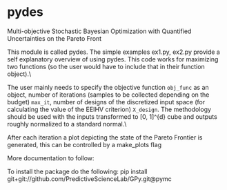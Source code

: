 # pydes
Multi-objective Stochastic Bayesian Optimization with Quantified Uncertainties on the Pareto Front

This module is called pydes. 
The simple examples ex1.py, ex2.py provide a self explanatory overview of using pydes.
This code works for maximizing two functions (so the user would have to include that in their function object).\\

The user mainly needs to specify the objective function ```obj_func``` as an object, number of iterations (samples to be collected depending on the budget) ```max_it```, number of designs of the discretized input space (for calculating the value of the EEIHV criterion) ```X_design```. The methodology should be used with the inputs transformed to [0, 1]^{d} cube and outputs roughly normalized to a standard normal.\\

After each iteration a plot depicting the state of the Pareto Frontier is generated, this can be controlled by a make_plots flag  

More documentation to follow:

To install the package do the following:
pip install git+git://github.com/PredictiveScienceLab/GPy.git@pymc

